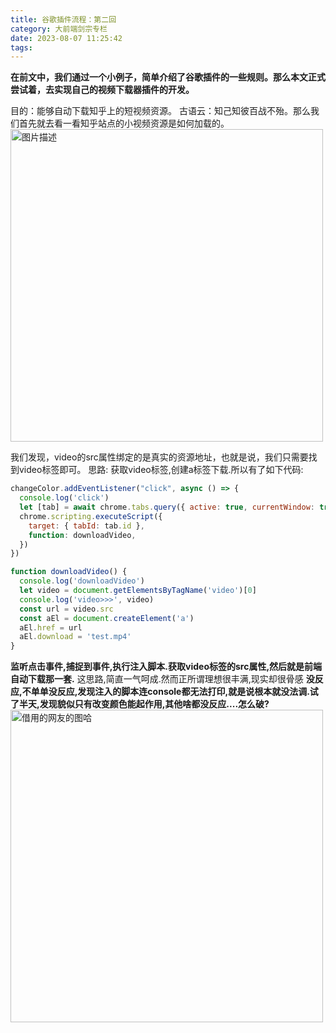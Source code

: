 ```yaml
---
title: 谷歌插件流程：第二回
category: 大前端剑宗专栏
date: 2023-08-07 11:25:42
tags:
---
```


**在前文中，我们通过一个小例子，简单介绍了谷歌插件的一些规则。那么本文正式尝试着，去实现自己的视频下载器插件的开发。**

目的：能够自动下载知乎上的短视频资源。
古语云：知己知彼百战不殆。那么我们首先就去看一看知乎站点的小视频资源是如何加载的。
<img src="/img/zhihu.png" alt="图片描述" width="500">

我们发现，video的src属性绑定的是真实的资源地址，也就是说，我们只需要找到video标签即可。
思路: 获取video标签,创建a标签下载.所以有了如下代码:
```javascript
changeColor.addEventListener("click", async () => {
  console.log('click')
  let [tab] = await chrome.tabs.query({ active: true, currentWindow: true });
  chrome.scripting.executeScript({
    target: { tabId: tab.id },
    function: downloadVideo,
  })
})

function downloadVideo() {
  console.log('downloadVideo')
  let video = document.getElementsByTagName('video')[0]
  console.log('video>>>', video)
  const url = video.src
  const aEl = document.createElement('a')
  aEl.href = url
  aEl.download = 'test.mp4'
}
```
**监听点击事件,捕捉到事件,执行注入脚本.获取video标签的src属性,然后就是前端自动下载那一套.**
这思路,简直一气呵成.然而正所谓理想很丰满,现实却很骨感
**没反应,不单单没反应,发现注入的脚本连console都无法打印,就是说根本就没法调.试了半天,发现貌似只有改变颜色能起作用,其他啥都没反应....怎么破?**
<img src="/img/无奈.webp" alt="借用的网友的图哈" width="500">


<!-- 
https://vdn6.vzuu.com/SD/715c799a-2f9f-11ee-ad28-52d3306dc2a2-v8_f2_t1_DHg5LXTG.mp4?pkey=AAValer8LWz_2H4E7Y3xBMP-XBu1KAUQXykPmkzBL6EgGrKN4BHhowtOVOn8mxbrytsD44tmYUFJhGGTa_qKGxL8&c=avc.8.0&f=mp4&pu=1513c7c2&bu=http-1513c7c2&expiration=1691386257&v=ks6&pf=Web&pt=zhihu -->